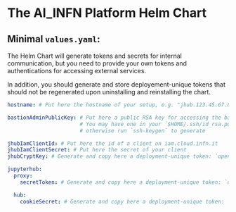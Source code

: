 # The AI_INFN Platform Helm Chart

## Minimal `values.yaml`:

The Helm Chart will generate tokens and secrets for internal communication, but you 
need to provide your own tokens and authentications for accessing external services.

In addition, you should generate and store deployement-unique tokens that should not 
be regenerated upon uninstalling and reinstalling the chart.

```yaml
hostname: # Put here the hostname of your setup, e.g. "jhub.123.45.67.89.myip.cloud.infn.it"

bastionAdminPublicKey: # Put here a public RSA key for accessing the bastion as administrator
                       # You may have one in your `$HOME/.ssh/id_rsa.pub`, 
                       # otherwise run `ssh-keygen` to generate

jhubIamClientId: # Put here the id of a client on iam.cloud.infn.it
jhubIamClientSecret: # Put here the secret of your client
jhubCryptKey: # Generate and copy here a deployment-unique token: `openssl rand -hex 32`

jupyterhub:
  proxy:
    secretToken: # Generate and copy here a deployment-unique token: `openssl rand -hex 32`

  hub:
    cookieSecret: # Generate and copy here a deployment-unique token: `openssl rand -hex 32`
```

